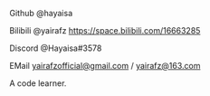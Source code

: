 Github   @hayaisa 

Bilibili @yairafz https://space.bilibili.com/16663285

Discord @Hayaisa#3578

EMail yairafzofficial@gmail.com / yairafz@163.com

A code learner.

